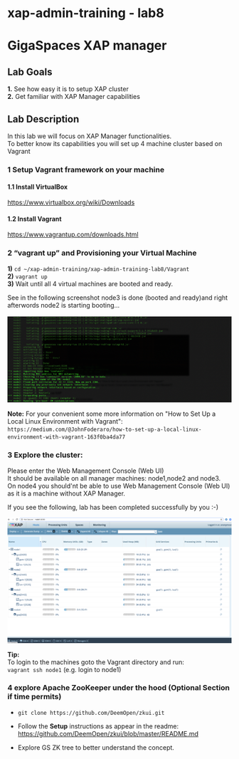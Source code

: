 # xap-admin-training - lab8

# GigaSpaces XAP manager 

## Lab Goals

**1.** See how easy it is to setup XAP cluster<br>
**2.** Get familiar with XAP Manager capabilities<br />

## Lab Description
In this lab we will focus on XAP Manager functionalities.<br>
To better know its capabilities you will set up 4 machine cluster based on Vagrant<br>

### 1 Setup Vagrant framework on your machine

#### 1.1 Install VirtualBox

https://www.virtualbox.org/wiki/Downloads

#### 1.2 Install Vagrant

https://www.vagrantup.com/downloads.html

### 2 “vagrant up” and Provisioning your Virtual Machine

**1)**   `cd ~/xap-admin-training/xap-admin-training-lab8/Vagrant` <br>
**2)**   `vagrant up` <br>
**3)**  Wait until all 4 virtual machines are booted and ready.

See in the following screenshot node3 is done (booted and ready)and right afterwords node2 is starting booting...<br><br>
![Screenshot](./Pictures/Picture1.png)

**Note:** For your convenient some more information on "How to Set Up a Local Linux Environment with Vagrant":<br>
`https://medium.com/@JohnFoderaro/how-to-set-up-a-local-linux-environment-with-vagrant-163f0ba4da77`


### 3 Explore the cluster:

Please enter the Web Management Console (Web UI)<br>
It should be available on all manager machines: node1,node2 and node3.<br>
On node4 you should'nt be able to use Web Management Console (Web UI) as it is a machine without XAP Manager.<br>

If you see the following, lab has been completed successfully by you :-)<br>

![Screenshot](./Pictures/Picture2.png)

**Tip:**<br>
To login to the machines goto the Vagrant directory and run:<br>
    `vagrant ssh node1` (e.g. login to node1)

### 4 explore Apache ZooKeeper under the hood (Optional Section if time permits)

* `git clone https://github.com/DeemOpen/zkui.git`<br>

* Follow the **Setup** instructions as appear in the readme:<br>
  https://github.com/DeemOpen/zkui/blob/master/README.md

* Explore GS ZK tree to better understand the concept.<br>








      


    